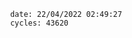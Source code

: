 

                date: 22/04/2022 02:49:27
                cycles: 43620

                         